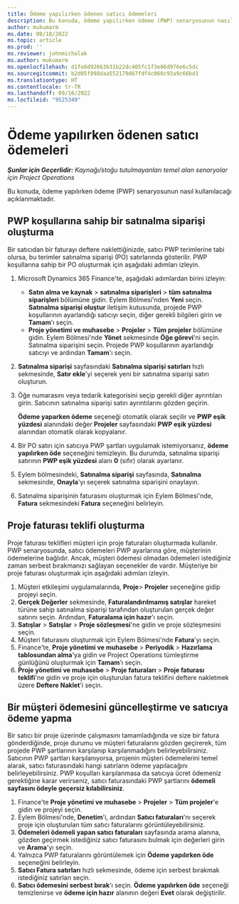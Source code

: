```yaml
---
title: Ödeme yapılırken ödenen satıcı ödemeleri
description: Bu konuda, ödeme yapılırken ödeme (PWP) senaryosunun nasıl kullanılacağı açıklanmaktadır.
author: mukumarm
ms.date: 08/18/2022
ms.topic: article
ms.prod: ''
ms.reviewer: johnmichalak
ms.author: mukumarm
ms.openlocfilehash: d1fe8d92663b31b22dc405fc1f3e06d976e6c5dc
ms.sourcegitcommit: b2d05f898daa552179d67fdf4c060c93a9c66bd1
ms.translationtype: HT
ms.contentlocale: tr-TR
ms.lasthandoff: 09/16/2022
ms.locfileid: "9525349"
---
```

# <a name="pay-when-paid-vendor-payments"></a>Ödeme yapılırken ödenen satıcı ödemeleri

_**Şunlar için Geçerlidir:** Kaynağı/stoğu tutulmayanları temel alan senaryolar için Project Operations_

Bu konuda, ödeme yapılırken ödeme (PWP) senaryosunun nasıl kullanılacağı açıklanmaktadır.

## <a name="create-a-purchase-order-that-has-pwp-terms"></a>PWP koşullarına sahip bir satınalma siparişi oluşturma

Bir satıcıdan bir faturayı deftere naklettiğinizde, satıcı PWP terimlerine tabi olursa, bu terimler satınalma siparişi (PO) satırlarında gösterilir. PWP koşullarına sahip bir PO oluşturmak için aşağıdaki adımları izleyin.

1. Microsoft Dynamics 365 Finance'te, aşağıdaki adımlardan birini izleyin:

    - **Satın alma ve kaynak** \> **satınalma siparişleri** \> **tüm satınalma siparişleri** bölümüne gidin. Eylem Bölmesi'nden **Yeni** seçin. **Satınalma siparişi oluştur** iletişim kutusunda, projede PWP koşullarının ayarlandığı satıcıyı seçin, diğer gerekli bilgileri girin ve **Tamam**'ı seçin.
    - **Proje yönetimi ve muhasebe** \> **Projeler** \> **Tüm projeler** bölümüne gidin. Eylem Bölmesi'nde **Yönet** sekmesinde **Öğe görevi**'ni seçin. Satınalma siparişini seçin. Projede PWP koşullarının ayarlandığı satıcıyı ve ardından **Tamam**'ı seçin.

2. **Satınalma siparişi** sayfasındaki **Satınalma siparişi satırları** hızlı sekmesinde, **Satır ekle**'yi seçerek yeni bir satınalma siparişi satırı oluşturun.
3. Öğe numarasını veya tedarik kategorisini seçip gerekli diğer ayrıntıları girin. Satıcının satınalma siparişi satırı ayrıntılarını gözden geçirin.

    **Ödeme yaparken ödeme** seçeneği otomatik olarak seçilir ve **PWP eşik yüzdesi** alanındaki değer **Projeler** sayfasındaki **PWP eşik yüzdesi** alanından otomatik olarak kopyalanır.

4. Bir PO satırı için satıcıya PWP şartları uygulamak istemiyorsanız, **ödeme yapılırken öde** seçeneğini temizleyin. Bu durumda, satınalma siparişi satırının **PWP eşik yüzdesi** alanı **0** (sıfır) olarak ayarlanır.
5. Eylem bölmesindeki, **Satınalma siparişi** sayfasında, **Satınalma** sekmesinde, **Onayla**'yı seçerek satınalma siparişini onaylayın.
6. Satınalma siparişinin faturasını oluşturmak için Eylem Bölmesi'nde, **Fatura** sekmesindeki **Fatura** seçeneğini belirleyin.

## <a name="create-a-project-invoice-proposal"></a>Proje faturası teklifi oluşturma

Proje faturası teklifleri müşteri için proje faturaları oluşturmada kullanılır. PWP senaryosunda, satıcı ödemeleri PWP ayarlarına göre, müşterinin ödemelerine bağlıdır. Ancak, müşteri ödemesi olmadan ödemeleri istediğiniz zaman serbest bırakmanızı sağlayan seçenekler de vardır. Müşteriye bir proje faturası oluşturmak için aşağıdaki adımları izleyin.

1. Müşteri etkileşimi uygulamalarında, **Proje**\> **Projeler** seçeneğine gidip projeyi seçin.
2. **Gerçek Değerler** sekmesinde, **Faturalandırılmamış satışlar** hareket türüne sahip satınalma siparişi tarafından oluşturulan gerçek değer satırını seçin. Ardından, **Faturalama için hazır**'ı seçin.
3. **Satışlar** \> **Satışlar** \> **Proje sözleşmesi**'ne gidin ve proje sözleşmesini seçin.
4. Müşteri faturasını oluşturmak için Eylem Bölmesi'nde **Fatura**'yı seçin.
5. Finance'te, **Proje yönetimi ve muhasebe** \> **Periyodik** \> **Hazırlama tablosundan alma**'ya gidin ve Project Operations tümleştirme günlüğünü oluşturmak için **Tamam**'ı seçin.
6. **Proje yönetimi ve muhasebe** \> **Proje faturaları** \> **Proje faturası teklifi**'ne gidin ve proje için oluşturulan fatura teklifini deftere nakletmek üzere **Deftere Naklet**'i seçin.

## <a name="update-a-customer-payment-and-pay-the-vendor"></a>Bir müşteri ödemesini güncelleştirme ve satıcıya ödeme yapma

Bir satıcı bir proje üzerinde çalışmasını tamamladığında ve size bir fatura gönderdiğinde, proje durumu ve müşteri faturalarını gözden geçirerek, tüm projede PWP şartlarının karşılanıp karşılanmadığını belirleyebilirsiniz. Satıcının PWP şartları karşılanıyorsa, projenin müşteri ödemelerini temel alarak, satıcı faturasındaki hangi satırların ödeme yapılacağını belirleyebilirsiniz. PWP koşulları karşılanmasa da satıcıya ücret ödemeniz gerektiğine karar verirseniz, satıcı faturasındaki PWP şartlarını **ödemeli sayfasını ödeyle geçersiz kılabilirsiniz**.

1. Finance'te **Proje yönetimi ve muhasebe** \> **Projeler** \> **Tüm projeler**'e gidin ve projeyi seçin.
2. Eylem Bölmesi'nde, **Denetim**'i, ardından **Satıcı faturaları**'nı seçerek proje için oluşturulan tüm satıcı faturalarını görüntüleyebilirsiniz.
3. **Ödemeleri ödemeli yapan satıcı faturaları** sayfasında arama alanına, gözden geçirmek istediğiniz satıcı faturasını bulmak için değerleri girin ve **Arama**'yı seçin.
4. Yalnızca PWP faturalarını görüntülemek için **Ödeme yapılırken öde** seçeneğini belirleyin.
5. **Satıcı Fatura satırları** hızlı sekmesinde, ödeme için serbest bırakmak istediğiniz satırları seçin.
6. **Satıcı ödemesini serbest bırak**'ı seçin. **Ödeme yapılırken öde** seçeneği temizlenirse ve **ödeme için hazır** alanının değeri **Evet** olarak değiştirilir.
